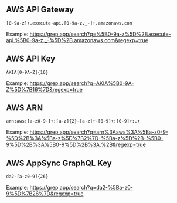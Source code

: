 ## AWS API Gateway

```
[0-9a-z]+.execute-api.[0-9a-z._-]+.amazonaws.com
```

Example: https://grep.app/search?q=%5B0-9a-z%5D%2B.execute-api.%5B0-9a-z._-%5D%2B.amazonaws.com&regexp=true


## AWS API Key

```
AKIA[0-9A-Z]{16}
```

Example: https://grep.app/search?q=AKIA%5B0-9A-Z%5D%7B16%7D&regexp=true

## AWS ARN

```
arn:aws:[a-z0-9-]+:[a-z]{2}-[a-z]+-[0-9]+:[0-9]+:.+
```

Example: https://grep.app/search?q=arn%3Aaws%3A%5Ba-z0-9-%5D%2B%3A%5Ba-z%5D%7B2%7D-%5Ba-z%5D%2B-%5B0-9%5D%2B%3A%5B0-9%5D%2B%3A.%2B&regexp=true

## AWS AppSync GraphQL Key
```
da2-[a-z0-9]{26}
```

Example: https://grep.app/search?q=da2-%5Ba-z0-9%5D%7B26%7D&regexp=true


